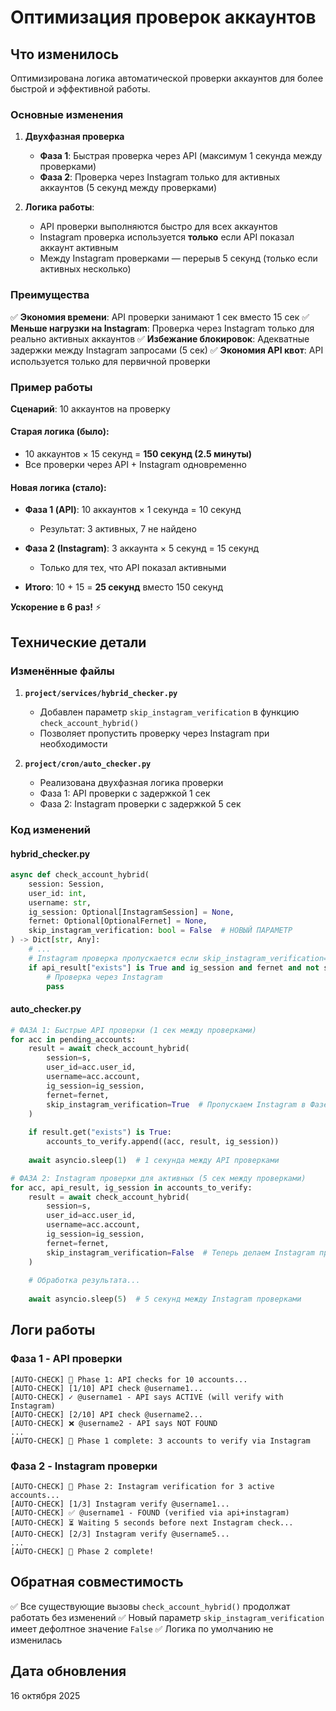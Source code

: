 # Оптимизация проверок аккаунтов

## Что изменилось

Оптимизирована логика автоматической проверки аккаунтов для более быстрой и эффективной работы.

### Основные изменения

1. **Двухфазная проверка**
   - **Фаза 1**: Быстрая проверка через API (максимум 1 секунда между проверками)
   - **Фаза 2**: Проверка через Instagram только для активных аккаунтов (5 секунд между проверками)

2. **Логика работы**:
   - API проверки выполняются быстро для всех аккаунтов
   - Instagram проверка используется **только** если API показал аккаунт активным
   - Между Instagram проверками — перерыв 5 секунд (только если активных несколько)

### Преимущества

✅ **Экономия времени**: API проверки занимают 1 сек вместо 15 сек
✅ **Меньше нагрузки на Instagram**: Проверка через Instagram только для реально активных аккаунтов
✅ **Избежание блокировок**: Адекватные задержки между Instagram запросами (5 сек)
✅ **Экономия API квот**: API используется только для первичной проверки

### Пример работы

**Сценарий**: 10 аккаунтов на проверку

#### Старая логика (было):
- 10 аккаунтов × 15 секунд = **150 секунд (2.5 минуты)**
- Все проверки через API + Instagram одновременно

#### Новая логика (стало):
- **Фаза 1 (API)**: 10 аккаунтов × 1 секунда = 10 секунд
  - Результат: 3 активных, 7 не найдено
  
- **Фаза 2 (Instagram)**: 3 аккаунта × 5 секунд = 15 секунд
  - Только для тех, что API показал активными

- **Итого**: 10 + 15 = **25 секунд** вместо 150 секунд

**Ускорение в 6 раз!** ⚡

## Технические детали

### Изменённые файлы

1. **`project/services/hybrid_checker.py`**
   - Добавлен параметр `skip_instagram_verification` в функцию `check_account_hybrid()`
   - Позволяет пропустить проверку через Instagram при необходимости

2. **`project/cron/auto_checker.py`**
   - Реализована двухфазная логика проверки
   - Фаза 1: API проверки с задержкой 1 сек
   - Фаза 2: Instagram проверки с задержкой 5 сек

### Код изменений

#### hybrid_checker.py
```python
async def check_account_hybrid(
    session: Session,
    user_id: int,
    username: str,
    ig_session: Optional[InstagramSession] = None,
    fernet: Optional[OptionalFernet] = None,
    skip_instagram_verification: bool = False  # НОВЫЙ ПАРАМЕТР
) -> Dict[str, Any]:
    # ...
    # Instagram проверка пропускается если skip_instagram_verification=True
    if api_result["exists"] is True and ig_session and fernet and not skip_instagram_verification:
        # Проверка через Instagram
        pass
```

#### auto_checker.py
```python
# ФАЗА 1: Быстрые API проверки (1 сек между проверками)
for acc in pending_accounts:
    result = await check_account_hybrid(
        session=s,
        user_id=acc.user_id,
        username=acc.account,
        ig_session=ig_session,
        fernet=fernet,
        skip_instagram_verification=True  # Пропускаем Instagram в Фазе 1
    )
    
    if result.get("exists") is True:
        accounts_to_verify.append((acc, result, ig_session))
    
    await asyncio.sleep(1)  # 1 секунда между API проверками

# ФАЗА 2: Instagram проверки для активных (5 сек между проверками)
for acc, api_result, ig_session in accounts_to_verify:
    result = await check_account_hybrid(
        session=s,
        user_id=acc.user_id,
        username=acc.account,
        ig_session=ig_session,
        fernet=fernet,
        skip_instagram_verification=False  # Теперь делаем Instagram проверку
    )
    
    # Обработка результата...
    
    await asyncio.sleep(5)  # 5 секунд между Instagram проверками
```

## Логи работы

### Фаза 1 - API проверки
```
[AUTO-CHECK] 📡 Phase 1: API checks for 10 accounts...
[AUTO-CHECK] [1/10] API check @username1...
[AUTO-CHECK] ✓ @username1 - API says ACTIVE (will verify with Instagram)
[AUTO-CHECK] [2/10] API check @username2...
[AUTO-CHECK] ❌ @username2 - API says NOT FOUND
...
[AUTO-CHECK] 📡 Phase 1 complete: 3 accounts to verify via Instagram
```

### Фаза 2 - Instagram проверки
```
[AUTO-CHECK] 📸 Phase 2: Instagram verification for 3 active accounts...
[AUTO-CHECK] [1/3] Instagram verify @username1...
[AUTO-CHECK] ✅ @username1 - FOUND (verified via api+instagram)
[AUTO-CHECK] ⏳ Waiting 5 seconds before next Instagram check...
[AUTO-CHECK] [2/3] Instagram verify @username5...
...
[AUTO-CHECK] 📸 Phase 2 complete!
```

## Обратная совместимость

✅ Все существующие вызовы `check_account_hybrid()` продолжат работать без изменений
✅ Новый параметр `skip_instagram_verification` имеет дефолтное значение `False`
✅ Логика по умолчанию не изменилась

## Дата обновления

16 октября 2025

